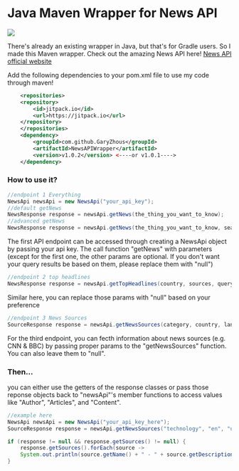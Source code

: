 # Java Maven Wrapper for News API
[![](https://jitpack.io/v/GaryZhous/NewsAPIWrapper.svg)](https://jitpack.io/#GaryZhous/NewsAPIWrapper)

There's already an existing wrapper in Java, but that's for Gradle users. So I made this Maven wrapper. Check out the amazing News API here!
[News API official website](https://newsapi.org/)

Add the following dependencies to your pom.xml file to use my code through maven!
```xml
	<repositories>
	<repository>
		<id>jitpack.io</id>
		<url>https://jitpack.io</url>
	</repository>
	</repositories>
	<dependency>
		<groupId>com.github.GaryZhous</groupId>
		<artifactId>NewsAPIWrapper</artifactId>
		<version>v1.0.2</version> <----or v1.0.1---->
	</dependency>
```
### How to use it?
```Java
//endpoint 1 Everything
NewsApi newsApi = new NewsApi("your_api_key");
//default getNews
NewsResponse response = newsApi.getNews(the_thing_you_want_to_know);
//advanced getNews
NewsResponse response = newsApi.getNews(the_thing_you_want_to_know, search_in_title_description_or_content, domains, excluded_domains, start_time_stamp, end_time_stamp, language, sort_by, page_size, page_num);
```
The first API endpoint can be accessed through creating a NewsApi object by passing your api key. The call function "getNews" with parameters (except for the first one, the other params are optional. If you don't want your query results be based on them, please replace them with "null")
```Java
//endpoint 2 top headlines
NewsResponse response = newsApi.getTopHeadlines(country, sources, query, page_size, page_num);
```
Similar here, you can replace those params with "null" based on your preference
```Java
//endpoint 3 News Sources
SourceResponse response = newsApi.getNewsSources(category, country, language);
```
For the third endpoint, you can fecth information about news sources (e.g. CNN & BBC) by passing proper params to the "getNewsSources" function. You can also leave them to "null".
### Then...
you can either use the getters of the response classes or pass those reponse objects back to "newsApi"'s member functions to access values like "Author", "Articles", and "Content".
```Java
//example here
NewsApi newsApi = new NewsApi("your_api_key_here");
SourceResponse response = newsApi.getNewsSources("technology", "en", "us");

if (response != null && response.getSources() != null) {
	response.getSources().forEach(source -> 
	System.out.println(source.getName() + " - " + source.getDescription()));
}
```
